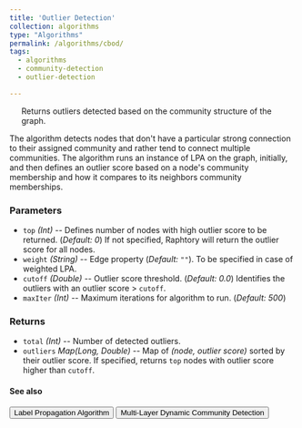 ```yaml
---
title: 'Outlier Detection'
collection: algorithms
type: "Algorithms"
permalink: /algorithms/cbod/
tags:
  - algorithms
  - community-detection
  - outlier-detection

---
```



<p style="margin-left: 1.5em;"> Returns outliers detected based on the community structure of the graph. </p>

  The algorithm detects nodes that don't have a particular strong connection to their assigned community and rather tend to connect multiple communities. The algorithm runs an instance of LPA on the graph, initially, and then defines an outlier score based on a node's community membership and how it compares to its neighbors community memberships.



### Parameters
* `top`	_(Int)_	-- 	Defines number of nodes with high outlier score to be returned. (_Default: 0_)
                   	If not specified, Raphtory will return the outlier score for all nodes.
* `weight`	_(String)_	-- 	Edge property (_Default: `""`_). To be specified in case of weighted LPA.
* `cutoff`	_(Double)_	-- 	Outlier score threshold. (_Default: 0.0_) 
							Identifies the outliers with an outlier score > `cutoff`.
* `maxIter`	_(Int)_	-- 	Maximum iterations for algorithm to run. (_Default: 500_)

### Returns
* `total` _(Int)_ -- Number of detected outliers.
* `outliers`	_Map(Long, Double)_ 	-- Map of _(node, outlier score)_ sorted by their outlier score.
                  						If specified, returns `top` nodes with outlier score higher than `cutoff`.

#### See also
<button onclick="location.href='/algorithms/lpa/'" type="button" class="btn btn-default">
         Label Propagation Algorithm</button>
<button onclick="location.href='/algorithms/mlpa/'" type="button" class="btn btn-default">
         Multi-Layer Dynamic Community Detection</button>